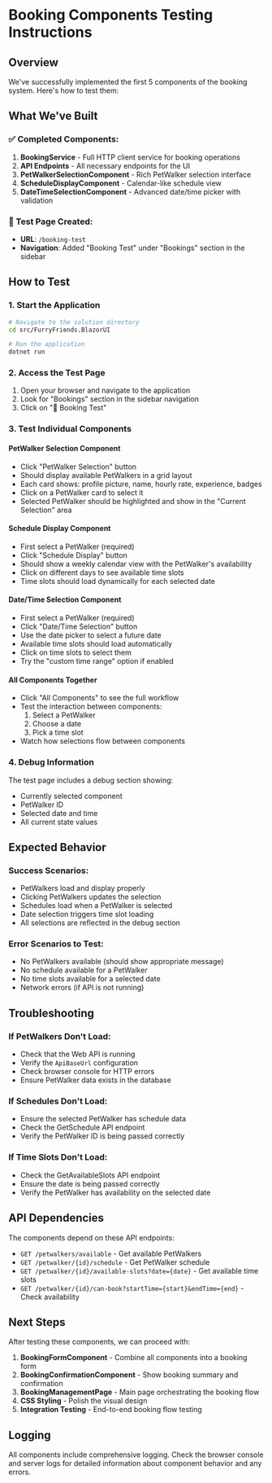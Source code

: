 # Booking Components Testing Instructions

## Overview
We've successfully implemented the first 5 components of the booking system. Here's how to test them:

## What We've Built

### ✅ Completed Components:
1. **BookingService** - Full HTTP client service for booking operations
2. **API Endpoints** - All necessary endpoints for the UI
3. **PetWalkerSelectionComponent** - Rich PetWalker selection interface
4. **ScheduleDisplayComponent** - Calendar-like schedule view
5. **DateTimeSelectionComponent** - Advanced date/time picker with validation

### 🧪 Test Page Created:
- **URL**: `/booking-test`
- **Navigation**: Added "Booking Test" under "Bookings" section in the sidebar

## How to Test

### 1. Start the Application
```bash
# Navigate to the solution directory
cd src/FurryFriends.BlazorUI

# Run the application
dotnet run
```

### 2. Access the Test Page
1. Open your browser and navigate to the application
2. Look for "Bookings" section in the sidebar navigation
3. Click on "🧪 Booking Test"

### 3. Test Individual Components

#### **PetWalker Selection Component**
- Click "PetWalker Selection" button
- Should display available PetWalkers in a grid layout
- Each card shows: profile picture, name, hourly rate, experience, badges
- Click on a PetWalker card to select it
- Selected PetWalker should be highlighted and show in the "Current Selection" area

#### **Schedule Display Component**
- First select a PetWalker (required)
- Click "Schedule Display" button
- Should show a weekly calendar view with the PetWalker's availability
- Click on different days to see available time slots
- Time slots should load dynamically for each selected date

#### **Date/Time Selection Component**
- First select a PetWalker (required)
- Click "Date/Time Selection" button
- Use the date picker to select a future date
- Available time slots should load automatically
- Click on time slots to select them
- Try the "custom time range" option if enabled

#### **All Components Together**
- Click "All Components" to see the full workflow
- Test the interaction between components:
  1. Select a PetWalker
  2. Choose a date
  3. Pick a time slot
- Watch how selections flow between components

### 4. Debug Information
The test page includes a debug section showing:
- Currently selected component
- PetWalker ID
- Selected date and time
- All current state values

## Expected Behavior

### **Success Scenarios:**
- PetWalkers load and display properly
- Clicking PetWalkers updates the selection
- Schedules load when a PetWalker is selected
- Date selection triggers time slot loading
- All selections are reflected in the debug section

### **Error Scenarios to Test:**
- No PetWalkers available (should show appropriate message)
- No schedule available for a PetWalker
- No time slots available for a selected date
- Network errors (if API is not running)

## Troubleshooting

### **If PetWalkers Don't Load:**
- Check that the Web API is running
- Verify the `ApiBaseUrl` configuration
- Check browser console for HTTP errors
- Ensure PetWalker data exists in the database

### **If Schedules Don't Load:**
- Ensure the selected PetWalker has schedule data
- Check the GetSchedule API endpoint
- Verify the PetWalker ID is being passed correctly

### **If Time Slots Don't Load:**
- Check the GetAvailableSlots API endpoint
- Ensure the date is being passed correctly
- Verify the PetWalker has availability on the selected date

## API Dependencies

The components depend on these API endpoints:
- `GET /petwalkers/available` - Get available PetWalkers
- `GET /petwalker/{id}/schedule` - Get PetWalker schedule
- `GET /petwalker/{id}/available-slots?date={date}` - Get available time slots
- `GET /petwalker/{id}/can-book?startTime={start}&endTime={end}` - Check availability

## Next Steps

After testing these components, we can proceed with:
1. **BookingFormComponent** - Combine all components into a booking form
2. **BookingConfirmationComponent** - Show booking summary and confirmation
3. **BookingManagementPage** - Main page orchestrating the booking flow
4. **CSS Styling** - Polish the visual design
5. **Integration Testing** - End-to-end booking flow testing

## Logging

All components include comprehensive logging. Check the browser console and server logs for detailed information about component behavior and any errors.
